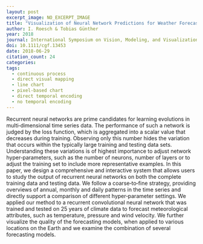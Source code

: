 ```yaml
---
layout: post
excerpt_image: NO_EXCERPT_IMAGE
title: "Visualization of Neural Network Predictions for Weather Forecasting"
author: I. Roesch & Tobias Günther
year: 2018
journal: International Symposium on Vision, Modeling, and Visualization
doi: 10.1111/cgf.13453
date: 2018-06-29
citation_count: 24
categories:
tags:
  - continuous process
  - direct visual mapping
  - line chart
  - pixel-based chart
  - direct temporal encoding
  - no temporal encoding
---
```

Recurrent neural networks are prime candidates for learning evolutions in multi‐dimensional time series data. The performance of such a network is judged by the loss function, which is aggregated into a scalar value that decreases during training. Observing only this number hides the variation that occurs within the typically large training and testing data sets. Understanding these variations is of highest importance to adjust network hyper‐parameters, such as the number of neurons, number of layers or to adjust the training set to include more representative examples. In this paper, we design a comprehensive and interactive system that allows users to study the output of recurrent neural networks on both the complete training data and testing data. We follow a coarse‐to‐fine strategy, providing overviews of annual, monthly and daily patterns in the time series and directly support a comparison of different hyper‐parameter settings. We applied our method to a recurrent convolutional neural network that was trained and tested on 25 years of climate data to forecast meteorological attributes, such as temperature, pressure and wind velocity. We further visualize the quality of the forecasting models, when applied to various locations on the Earth and we examine the combination of several forecasting models.
